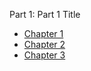 Part 1: Part 1 Title

- [Chapter 1](./chapter-01.md)
- [Chapter 2](./chapter-02.md)
- [Chapter 3](./chapter-03.md)
